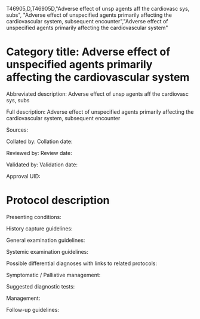 T46905,D,T46905D,"Adverse effect of unsp agents aff the cardiovasc sys, subs", "Adverse effect of unspecified agents primarily affecting the cardiovascular system, subsequent encounter","Adverse effect of unspecified agents primarily affecting the cardiovascular system"
# Category title: Adverse effect of unspecified agents primarily affecting the cardiovascular system

Abbreviated description: Adverse effect of unsp agents aff the cardiovasc sys, subs

Full description: Adverse effect of unspecified agents primarily affecting the cardiovascular system, subsequent encounter

Sources:

Collated by:
Collation date:

Reviewed by:
Review date:

Validated by:
Validation date:

Approval UID:

# Protocol description

Presenting conditions:

History capture guidelines:

General examination guidelines:

Systemic examination guidelines:

Possible differential diagnoses with links to related protocols:

Symptomatic / Palliative management:

Suggested diagnostic tests:

Management:

Follow-up guidelines:
